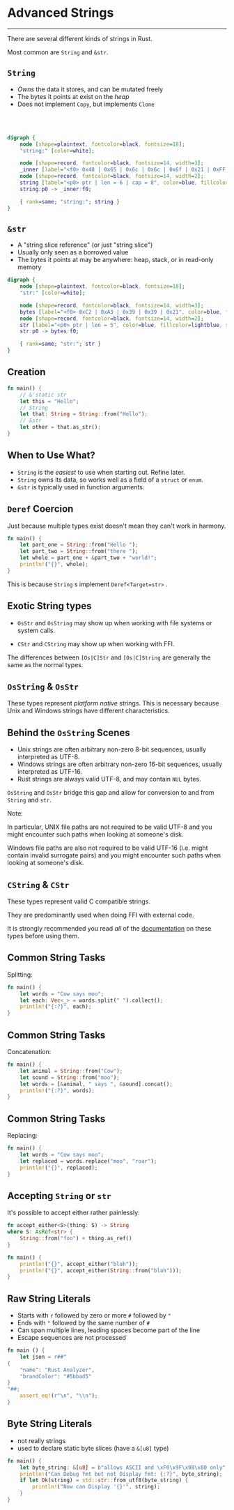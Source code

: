 # Advanced Strings

---

There are several different kinds of strings in Rust.

Most common are `String` and `&str`.

## `String`

-   *Owns* the data it stores, and can be mutated freely
-   The bytes it points at exist on the *heap*
-   Does not implement `Copy`, but implements `Clone`

<br>
<br>

```dot process
digraph {
    node [shape=plaintext, fontcolor=black, fontsize=18];
    "string:" [color=white];

    node [shape=record, fontcolor=black, fontsize=14, width=3];
    _inner [label="<f0> 0x48 | 0x65 | 0x6c | 0x6c | 0x6f | 0x21 | 0xFF | 0xFF", color=blue, fillcolor=green3, style=filled];
    node [shape=record, fontcolor=black, fontsize=14, width=2];
    string [label="<p0> ptr | len = 6 | cap = 8", color=blue, fillcolor=lightblue, style=filled];
    string:p0 -> _inner:f0;

    { rank=same; "string:"; string }
}
```

## `&str`

-   A "string slice reference" (or just "string slice")
-   Usually only seen as a borrowed value
-   The bytes it points at may be anywhere: heap, stack, or in read-only memory

```dot process
digraph {
    node [shape=plaintext, fontcolor=black, fontsize=18];
    "str:" [color=white];

    node [shape=record, fontcolor=black, fontsize=14, width=3];
    bytes [label="<f0> 0xC2 | 0xA3 | 0x39 | 0x39 | 0x21", color=blue, fillcolor=lightblue, style=filled];
    node [shape=record, fontcolor=black, fontsize=14, width=2];
    str [label="<p0> ptr | len = 5", color=blue, fillcolor=lightblue, style=filled];
    str:p0 -> bytes:f0;

    { rank=same; "str:"; str }
}
```

## Creation

```rust
fn main() {
    // &'static str
    let this = "Hello";
    // String
    let that: String = String::from("Hello");
    // &str
    let other = that.as_str();
}
```

## When to Use What?

-   `String` is the *easiest* to use when starting out. Refine later.
-   `String` owns its data, so works well as a field of a `struct` or `enum`.
-   `&str` is typically used in function arguments.

## `Deref` Coercion

Just because multiple types exist doesn't mean they can't work in harmony.

```rust
fn main() {
    let part_one = String::from("Hello ");
    let part_two = String::from("there ");
    let whole = part_one + &part_two + "world!";
    println!("{}", whole);
}
```

This is because `String` s implement `Deref<Target=str>` .

## Exotic String types

-   `OsStr` and `OsString` may show up when working with file systems or system calls.

-   `CStr` and `CString` may show up when working with FFI.

The differences between `[Os|C]Str` and `[Os|C]String` are generally the same as the normal types.

## `OsString` & `OsStr`

These types represent *platform native* strings. This is necessary because Unix and Windows strings have different characteristics.

## Behind the `OsString` Scenes

-   Unix strings are often arbitrary non-zero 8-bit sequences, usually interpreted as UTF-8.
-   Windows strings are often arbitrary non-zero 16-bit sequences, usually interpreted as UTF-16.
-   Rust strings are always valid UTF-8, and may contain `NUL` bytes.

`OsString` and `OsStr` bridge this gap and allow for conversion to and from `String` and `str`.

Note:

In particular, UNIX file paths are not required to be valid UTF-8 and you might encounter such paths when looking at someone's disk.

Windows file paths are also not required to be valid UTF-16 (i.e. might contain invalid surrogate pairs) and you might encounter such paths when looking at someone's disk.

## `CString` & `CStr`

These types represent valid C compatible strings.

They are predominantly used when doing FFI with external code.

It is strongly recommended you read *all* of the [documentation](https://doc.rust-lang.org/std/ffi/index.html) on these types before using them.

## Common String Tasks

Splitting:

```rust
fn main() {
    let words = "Cow says moo";
    let each: Vec<_> = words.split(" ").collect();
    println!("{:?}", each);
}
```

## Common String Tasks

Concatenation:

```rust
fn main() {
    let animal = String::from("Cow");
    let sound = String::from("moo");
    let words = [&animal, " says ", &sound].concat();
    println!("{:?}", words);
}
```

## Common String Tasks

Replacing:

```rust
fn main() {
    let words = "Cow says moo";
    let replaced = words.replace("moo", "roar");
    println!("{}", replaced);
}
```

## Accepting `String` or `str`

It's possible to accept either rather painlessly:

```rust
fn accept_either<S>(thing: S) -> String
where S: AsRef<str> {
    String::from("foo") + thing.as_ref()
}

fn main() {
    println!("{}", accept_either("blah"));
    println!("{}", accept_either(String::from("blah")));
}
```

## Raw String Literals

-   Starts with `r` followed by zero or more `#` followed by `"`
-   Ends with `"` followed by the same number of `#`
-   Can span multiple lines, leading spaces become part of the line
-   Escape sequences are not processed

```rust
fn main () {
    let json = r##"
{
    "name": "Rust Analyzer",
    "brandColor": "#5bbad5"
}
"##;
    assert_eq!(r"\n", "\\n");
}
```

## Byte String Literals

* not really strings
* used to declare static byte slices (have a `&[u8]` type)

```rust
fn main() {
    let byte_string: &[u8] = b"allows ASCII and \xF0\x9F\x98\x80 only";
    println!("Can Debug fmt but not Display fmt: {:?}", byte_string);
    if let Ok(string) = std::str::from_utf8(byte_string) {
        println!("Now can Display '{}'", string);
    }
}
```
